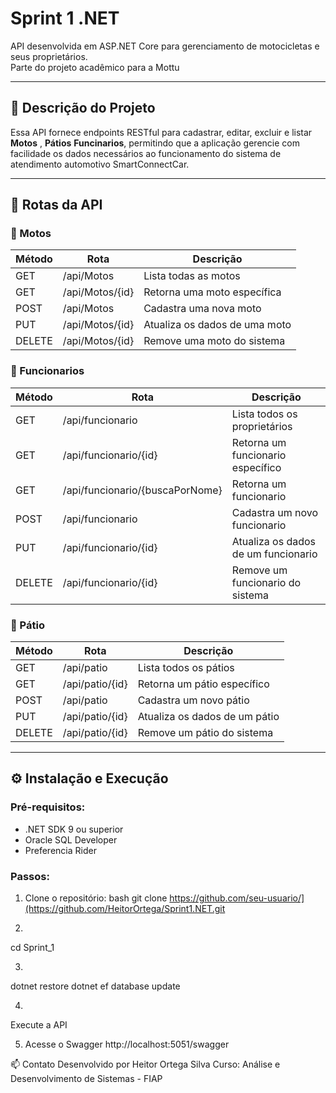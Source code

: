 # Sprint 1 .NET

API desenvolvida em ASP.NET Core para gerenciamento de motocicletas e seus proprietários.  
Parte do projeto acadêmico para a Mottu

---

## 📌 Descrição do Projeto

Essa API fornece endpoints RESTful para cadastrar, editar, excluir e listar **Motos** , **Pátios** **Funcinarios**, permitindo que a aplicação gerencie com facilidade os dados necessários ao funcionamento do sistema de atendimento automotivo SmartConnectCar.

---

## 🔗 Rotas da API

### 📍 Motos

| Método | Rota             | Descrição                          |
|--------|------------------|------------------------------------|
| GET    | /api/Motos       | Lista todas as motos               |
| GET    | /api/Motos/{id}  | Retorna uma moto específica        |
| POST   | /api/Motos       | Cadastra uma nova moto             |
| PUT    | /api/Motos/{id}  | Atualiza os dados de uma moto      |
| DELETE | /api/Motos/{id}  | Remove uma moto do sistema         |

### 📍 Funcionarios

| Método | Rota                   | Descrição                            |
|--------|------------------------|--------------------------------------|
| GET    | /api/funcionario    | Lista todos os proprietários            |
| GET    | /api/funcionario/{id}| Retorna um funcionario específico      |
| GET    |/api/funcionario/{buscaPorNome}| Retorna um funcionario        |
| POST   | /api/funcionario     | Cadastra um novo funcionario           |
| PUT    | /api/funcionario/{id}| Atualiza os dados de um funcionario    |
| DELETE | /api/funcionario/{id}| Remove um funcionario do sistema       |


### 📍 Pátio

| Método | Rota                   | Descrição                            |
|--------|------------------------|--------------------------------------|
| GET    | /api/patio     | Lista todos os pátios                        |
| GET    | /api/patio/{id}| Retorna um pátio específico                  |
| POST   | /api/patio     | Cadastra um novo pátio                       |
| PUT    | /api/patio/{id}| Atualiza os dados de um pátio                |
| DELETE | /api/patio/{id}| Remove um pátio do sistema                   |
---

## ⚙️ Instalação e Execução

### Pré-requisitos:
- .NET SDK 9 ou superior
- Oracle SQL Developer
- Preferencia Rider

### Passos:

1. Clone o repositório:
bash
git clone https://github.com/seu-usuario/](https://github.com/HeitorOrtega/Sprint1.NET.git

2.
cd Sprint_1

3.
dotnet restore
dotnet ef database update

4.
Execute a API

5. Acesse o Swagger
http://localhost:5051/swagger


📫 Contato
Desenvolvido por Heitor Ortega Silva
Curso: Análise e Desenvolvimento de Sistemas - FIAP



